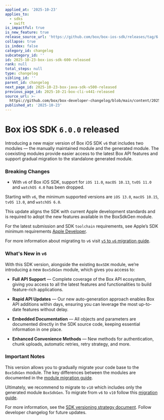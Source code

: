 ```yaml
---
applied_at: '2025-10-23'
applies_to:
  - sdks
  - swift
is_impactful: true
is_new_feature: true
release_source_url: 'https://github.com/box/box-ios-sdk/releases/tag/6.0.0'
collapse: true
is_index: false
category_id: changelog
subcategory_id: ''
id: 2025-10-23-box-ios-sdk-600-released
rank: null
total_steps: null
type: changelog
sibling_id: ''
parent_id: changelog
next_page_id: 2025-10-23-box-java-sdk-v500-released
previous_page_id: 2025-10-21-box-cli-v441-released
source_url: >-
  https://github.com/box/box-developer-changelog/blob/main/content/2025/10-23-box-ios-sdk-600-released.md
published_at: '2025-10-23'
---
```

# Box iOS SDK `6.0.0` released

Introducing a new major version of Box iOS SDK `v6` that includes two modules — the manually maintained module and the generated module. The coexisting modules provide easier access to the latest Box API features and support gradual migration to the standalone generated module.

### Breaking Changes

* With `v6` of Box iOS SDK, support for `iOS 11.0`, `macOS 10.13`, `tvOS 11.0` and `watchOS 4.0` has been dropped.

Starting with `v6`, the minimum supported versions are `iOS 13.0`, `macOS 10.15`, `tvOS 13.0`, and `watchOS 6.0`.

This update aligns the SDK with current Apple development standards and is required to adopt the new features available in the BoxSdkGen module.

For the latest submission and SDK `toolchain` requirements, see Apple’s SDK minimum requirements [Apple Developer][1].

For more information about migrating to `v6` visit [`v5` to `v6` migration guide][2].

### What's New in `v6`

With this SDK version, alongside the existing `BoxSDK` module, we’re introducing a new `BoxSdkGen` module, which gives you access to:

* **Full API Support** — Complete coverage of the Box API ecosystem, giving you access to all the latest features and functionalities to build feature-rich applications.

* **Rapid API Updates** — Our new auto-generation approach enables Box API additions within days, ensuring you can leverage the most up-to-date features without delay.

* **Embedded Documentation** — All objects and parameters are documented directly in the SDK source code, keeping essential information in one place.

* **Enhanced Convenience Methods** — New methods for authentication, chunk uploads, automatic retries, retry strategy, and more.

### Important Notes

This version allows you to gradually migrate your code base to the `BoxSdkGen` module. The key differences between the modules are documented in the [module migration guide][3].

Ultimately, we recommend to migrate to `v10` which includes only the generated module `BoxSdkGen`. To migrate from `v6` to `v10` follow this [migration guide][4].

For more information, see the [SDK versioning strategy document][5]. Follow developer changelog for future updates.


[1]: https://developer.apple.com/news/upcoming-requirements/?id=02212025a

[2]: https://github.com/box/box-ios-sdk/blob/combined-sdk/migration-guides/from-v5-to-v6.md

[3]: https://github.com/box/box-ios-sdk/blob/combined-sdk/migration-guides/from-BoxSDK-to-BoxSdkGen.md

[4]: https://github.com/box/box-ios-sdk/blob/combined-sdk/migration-guides/from-v6-to-v10.md

[5]: https://developer.box.com/guides/tooling/sdks/sdk-versioning/